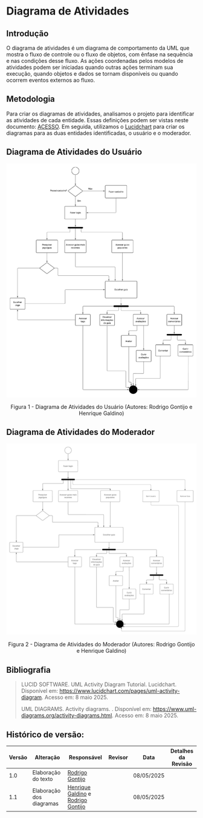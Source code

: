 # Diagrama de Atividades

## Introdução

O diagrama de atividades é um diagrama de comportamento da UML que mostra o fluxo de controle ou o fluxo de objetos, com ênfase na sequência e nas condições desse fluxo. As ações coordenadas pelos modelos de atividades podem ser iniciadas quando outras ações terminam sua execução, quando objetos e dados se tornam disponíveis ou quando ocorrem eventos externos ao fluxo.

## Metodologia

Para criar os diagramas de atividades, analisamos o projeto para identificar as atividades de cada entidade. Essas definições podem ser vistas neste documento: [ACESSO](https://docs.google.com/document/d/1FAuYqqCOM6dSgEaRmESRIExmBsOCEnG8qxCVmocoBr8/). Em seguida, utilizamos o [Lucidchart](https://www.lucidchart.com/pages) para criar os diagramas para as duas entidades identificadas, o usuário e o moderador.

## Diagrama de Atividades do Usuário

![](../Imagens/Diagrama_Atividades_Usuario.jpeg)


<center>
Figura 1 - Diagrama de Atividades do Usuário (Autores: Rodrigo Gontijo e Henrique Galdino)
</center>

## Diagrama de Atividades do Moderador

![](../Imagens/Diagrama_Atividades_Moderador.jpeg)

<center>
Figura 2 - Diagrama de Atividades do Moderador (Autores: Rodrigo Gontijo e Henrique Galdino)
</center>


## Bibliografia 

> LUCID SOFTWARE. UML Activity Diagram Tutorial. Lucidchart. Disponível em: https://www.lucidchart.com/pages/uml-activity-diagram. Acesso em: 8 maio 2025.
> 
> UML DIAGRAMS. Activity diagrams. . Disponível em: https://www.uml-diagrams.org/activity-diagrams.html. Acesso em: 8 maio 2025.

## Histórico de versão:

| Versão | Alteração                  | Responsável     | Revisor | Data       | Detalhes da Revisão |
| -      | -                          | -               | -       | -          | -                   |
| 1.0    | Elaboração do texto | [Rodrigo Gontijo](https://github.com/rodrigogontijoo) | | 08/05/2025 | |
| 1.1    | Elaboração dos diagramas | [Henrique Galdino](https://github.com/hgaldino05) e [Rodrigo Gontijo](https://github.com/rodrigogontijoo) | | 08/05/2025 | |


